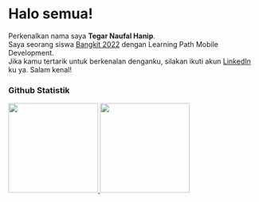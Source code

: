 # Halo semua!

Perkenalkan nama saya **Tegar Naufal Hanip**.\
Saya seorang siswa [Bangkit 2022](https://grow.google/intl/id_id/bangkit/) dengan Learning Path Mobile Development.\
Jika kamu tertarik untuk berkenalan denganku, silakan ikuti akun [LinkedIn](https://www.linkedin.com/in/tegar-naufal-hanip-2b07761b9/) ku ya. Salam kenal!

### Github Statistik
<p align="left">
<a href="https://github.com/TegarNH">
  <img height="180em" src="https://github-readme-stats-eight-theta.vercel.app/api?username=TegarNH&show_icons=true&theme=algolia&include_all_commits=true&count_private=true"/>
  <img height="180em" src="https://github-readme-stats-eight-theta.vercel.app/api/top-langs/?username=TegarNH&layout=compact&langs_count=8&theme=algolia"/>
</a>
</p>
